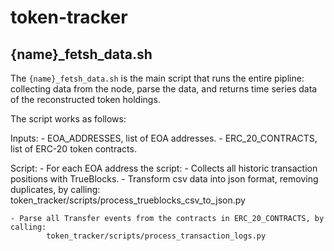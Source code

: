 # token-tracker

## {name}_fetsh_data.sh
The `{name}_fetsh_data.sh` is the main script that runs the entire pipline: collecting
data from the node, parse the data, and returns time series data of the reconstructed
token holdings.


The script works as follows:

Inputs:
    - EOA_ADDRESSES, list of EOA addresses.
    - ERC_20_CONTRACTS, list of ERC-20 token contracts.

Script:
    - For each EOA address the script:
        - Collects all historic transaction positions with TrueBlocks.
        - Transform csv data into json format, removing duplicates, by calling:
            token_tracker/scripts/process_trueblocks_csv_to_json.py

    - Parse all Transfer events from the contracts in ERC_20_CONTRACTS, by calling:
            token_tracker/scripts/process_transaction_logs.py
